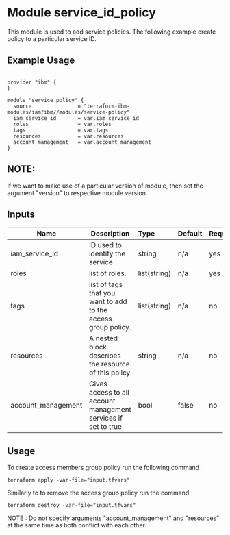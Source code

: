 # Module service_id_policy

This module is used to add service policies. The following example create policy to a particular service ID.

## Example Usage
```

provider "ibm" {
}

module "service_policy" {
  source               = "terraform-ibm-modules/iam/ibm//modules/service-policy"
  iam_service_id       = var.iam_service_id
  roles                = var.roles
  tags                 = var.tags
  resources            = var.resources
  account_management   = var.account_management
}

```
## NOTE:

If we want to make use of a particular version of module, then set the argument "version" to respective module version.

## Inputs

| Name               | Description                                                      | Type         | Default | Required |
|--------------------|------------------------------------------------------------------|:-------------|:------- |:---------|
| iam_service_id     | ID used to identify the service                                  | string       | n/a     | yes      |
| roles              | list of roles.                                                   | list(string) | n/a     | yes      |
| tags               | list of tags that you want to add to the access group policy.    | list(string) | n/a     | no       |
| resources          | A nested block describes the resource of this policy             | string       | n/a     | no       |
| account_management | Gives access to all account management services if set to true   | bool         | false   | no       |

## Usage

To create access members group policy run the following command

  `terraform apply -var-file="input.tfvars"`

Similarly to to remove the access group policy run the command

   `terraform destroy -var-file="input.tfvars"`


NOTE : Do not specify arguments "account_management" and "resources" at the same time as both conflict with each other.

